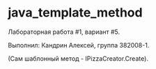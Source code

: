 # java_template_method
Лабораторная работа #1, вариант #5.

Выполнил: Кандрин Алексей, группа 382008-1.

(Сам шаблонный метод - IPizzaCreator.Create).
